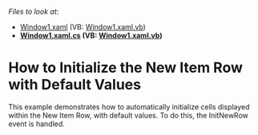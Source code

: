 <!-- default file list -->
*Files to look at*:

* [Window1.xaml](./CS/DXGrid_NewItemRow/Window1.xaml) (VB: [Window1.xaml.vb](./VB/DXGrid_NewItemRow/Window1.xaml.vb))
* **[Window1.xaml.cs](./CS/DXGrid_NewItemRow/Window1.xaml.cs) (VB: [Window1.xaml.vb](./VB/DXGrid_NewItemRow/Window1.xaml.vb))**
<!-- default file list end -->
# How to Initialize the New Item Row with Default Values


<p>This example demonstrates how to automatically initialize cells displayed within the New Item Row, with default values. To do this, the InitNewRow event is handled.</p>

<br/>


